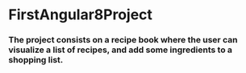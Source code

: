 # FirstAngular8Project
### The project consists on a recipe book where the user can visualize a list of recipes, and add some ingredients to a shopping list. 
